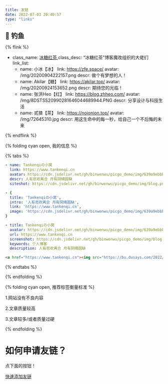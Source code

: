 ```yaml
---
title: 友链
date: 2022-07-03 20:40:57
type: "links"
---
```

<div class="title-h2-a">
  <div class="title-h2-a-left">
    <h2 style="padding-top: 0;margin:0.6rem 0 0.6rem;">🎣 钓鱼</h2><a class="random-post-start" href="javascript:fetchRandomPost();"><i class="fa-solid fa-arrow-rotate-right"></i></a>
  </div>
</div>
<div id="random-post"></div>

<link rel="stylesheet" type="text/css" href="https://cdn1.tianli0.top/gh/zhheo/JS-Heo@main/moments/random-friends-post.css">










<!-- 一个友链的例子 -->
<!-- 
- name: 小冰【冰】
  link: https://zfe.space/
  avatar: /img/20200904222157.png
  descr: 做个有梦想的人！ 
  theme_color: "blue"
-->

{% flink %}
- class_name: <a href="https://github.com/Rock-Candy-Tea">冰糖红茶 </a>
  class_desc: “冰糖红茶”博客魔改组织的大佬们
  link_list:
  - name: 小冰【冰】
    link: https://zfe.space/
    avatar: /img/20200904222157.png
    descr: 做个有梦想的人！
  - name: Akilar【糖】
    link: https://akilar.top/
    avatar: /img/20200924153652.png
    descr: 期待您的光临！
  - name: 张洪Heo【红】
    link: https://blog.zhheo.com/
    avatar: /img/8DSTSS20990281646044689944.PNG
    descr: 分享设计与科技生活
  - name: 贰猹【茶】
    link: https://noionion.top/
    avatar: /img/72645310.jpg
    descr: 用这生命中的每一秒，给自己一个不后悔的未来

{% endflink %}


{% folding cyan open, 我的信息 %}

{% tabs  %}
<!-- tab Butterfly & MengD -->
```yaml
- name: Tankenqiの小窝
  link: https://www.tankenqi.cn
  avatar: https://cdn.jsdelivr.net/gh/binwenwu/picgo_demo/img/639a9ebbbc1ad.webp
  descr: 人有悲欢离合 月有阴晴圆缺
  siteshot: https://cdn.jsdelivr.net/gh/binwenwu/picgo_demo/img/blog.png
```
<!-- endtab -->

<!-- tab fluid -->
```yaml
- {
  title: 'Tankenqiの小窝',
  intro: '人有悲欢离合 月有阴晴圆缺',
  link: 'https://www.tankenqi.cn',
  image: 'https://cdn.jsdelivr.net/gh/binwenwu/picgo_demo/img/639a9ebbbc1ad.webp'
}
```
<!-- endtab -->

<!-- tab volantis -->
```yaml
- title: Tankenqiの小窝
  avatar: https://cdn.jsdelivr.net/gh/binwenwu/picgo_demo/img/639a9ebbbc1ad.webp
  url: https://www.tankenqi.cn
  screenshot: https://cdn.jsdelivr.net/gh/binwenwu/picgo_demo/img/blog.png
  keywords: 个人博客
  description: 人有悲欢离合 月有阴晴圆缺
```
<!-- endtab -->

<!-- tab html -->
```html
<a href="https://www.tankenqi.cn"><img src="https://bu.dusays.com/2022/12/15/639a9ebbbc1ad.jpg" alt="avatar">Tankenqiの小窝</a>
```
<!-- endtab -->

{% endtabs  %}

{% endfolding %}

{% folding cyan open, 推荐标签衡量标准 %}

1.网站没有不良内容

2.文章质量较高

3.文章较多/或者质量过硬

{% endfolding %}

<h1>如何申请友链？</h1>

点下面的按钮！
<script type="text/javascript" src="https://cdn1.tianli0.top/npm/jquery@latest/dist/jquery.min.js"></script>
<script src = "/js/randomFriend.js"></script>

<a href="javascript:void(0)" onclick="addflink()">快速添加友链</a>
